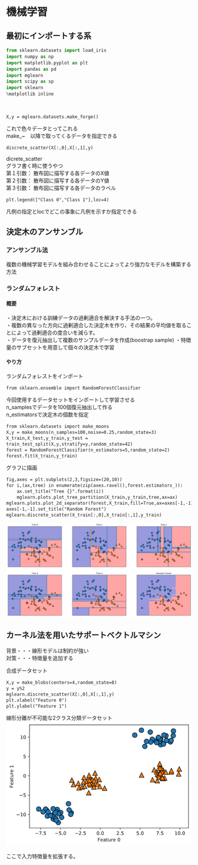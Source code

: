 # 機械学習


## 最初にインポートする系
```python
from sklearn.datasets import load_iris
import numpy as np
import matplotlib.pyplot as plt
import pandas as pd
import mglearn
import scipy as sp
import sklearn
%matplotlib inline
```
<br>

```
X,y = mglearn.datasets.make_forge()
```
これで色々データとってこれる  
make_~　以降で取ってくるデータを指定できる
<br>

```
discrete_scatter(X[:,0],X[:,1],y)
```
dicrete_scatter  
グラフ書く時に使うやつ  
第１引数： 散布図に描写する各データのX値  
第２引数： 散布図に描写する各データのY値  
第３引数： 散布図に描写する各データのラベル
<br>

```
plt.legend(["Class 0","Class 1"],loc=4)
```
凡例の指定とlocでどこの事象に凡例を示すか指定できる
<br>  


## 決定木のアンサンブル  

###  アンサンブル法
複数の機械学習モデルを組み合わせることによってより強力なモデルを構築する方法

### ランダムフォレスト
#### 概要
・決定木における訓練データの過剰適合を解決する手法の一つ。   
・複数の異なった方向に過剰適合した決定木を作り、その結果の平均値を取ることによって過剰適合の度合いを減らす。  
・データを復元抽出して複数のサンプルデータを作成(boostrap sample)
・特徴量のサブセットを用意して個々の決定木で学習
  
#### やり方
ランダムフォレストをインポート
```
from sklearn.ensemble import RandomForestClassifier
```
今回使用するデータセットをインポートして学習させる  
n_samplesでデータを100個復元抽出して作る  
n_estimatorsで決定木の個数を指定
```
from sklearn.datasets import make_moons
X,y = make_moons(n_samples=100,noise=0.25,random_state=3)
X_train,X_test,y_train,y_test = train_test_split(X,y,stratify=y,random_state=42)
forest = RandomForestClassifier(n_estimators=5,random_state=2)
forest.fit(X_train,y_train)
```
グラフに描画
```
fig,axes = plt.subplots(2,3,figsize=(20,10))
for i,(ax,tree) in enumerate(zip(axes.ravel(),forest.estimators_)):
    ax.set_title("Tree {}".format(i))
    mglearn.plots.plot_tree_partition(X_train,y_train,tree,ax=ax)
mglearn.plots.plot_2d_separator(forest,X_train,fill=True,ax=axes[-1,-1],alpha=.4)
axes[-1,-1].set_title("Random Forest")
mglearn.discrete_scatter(X_train[:,0],X_train[:,1],y_train)
```
![“Ensemble”](ensemble.png)


  

## カーネル法を用いたサポートベクトルマシン

背景・・・線形モデルは制約が強い  
対策・・・特徴量を追加する  

合成データセット
```
X,y = make_blobs(centers=4,random_state=8)
y = y%2
mglearn.discrete_scatter(X[:,0],X[:,1],y)
plt.xlabel("Feature 0")
plt.ylabel("Feature 1")
```

線形分離が不可能な2クラス分類データセット
![“dataset_supportvector”](dataset_supportvector.png)

ここで入力特徴量を拡張する。



